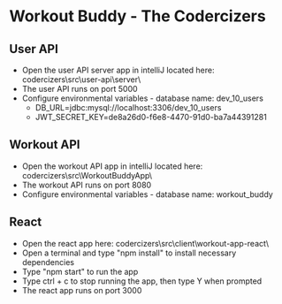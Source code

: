 # Workout Buddy - The Codercizers

## User API
* Open the user API server app in intelliJ located here: codercizers\src\user-api\server\
* The user API runs on port 5000
* Configure environmental variables - database name: dev_10_users
    * DB_URL=jdbc:mysql://localhost:3306/dev_10_users
    * JWT_SECRET_KEY=de8a26d0-f6e8-4470-91d0-ba7a44391281


## Workout API
* Open the workout API app in intelliJ located here: codercizers\src\WorkoutBuddyApp\
* The workout API runs on port 8080
* Configure environmental variables - database name: workout_buddy

## React
* Open the react app here: codercizers\src\client\workout-app-react\
* Open a terminal and type "npm install" to install necessary dependencies
* Type "npm start" to run the app
* Type ctrl + c to stop running the app, then type Y when prompted
* The react app runs on port 3000
